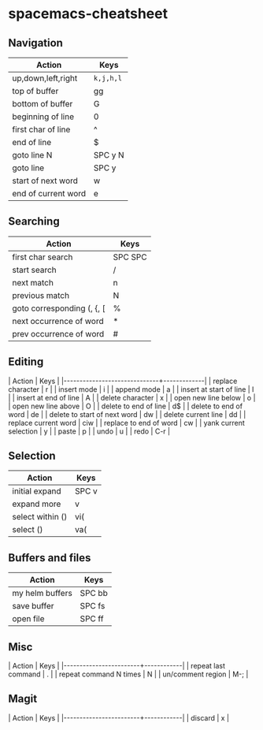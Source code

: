 # spacemacs-cheatsheet

## Navigation

| Action              | Keys      |
|---------------------|-----------|
| up,down,left,right  | `k,j,h,l` |
| top of buffer       | gg        |
| bottom of buffer    | G         |
| beginning of line   | 0         |
| first char of line  | ^         |
| end of line         | $         |
| goto line N         | SPC y N   |
| goto line           | SPC y     |
| start of next word  | w         |
| end of current word | e         |

## Searching

| Action                     | Keys      |
|----------------------------|-----------|
| first char search          | SPC SPC   |
| start search               | /<string> |
| next match                 | n         |
| previous match             | N         |
| goto corresponding (, {, [ | %         |
| next occurrence of word    | *         |
| prev occurrence of word    | #         |


## Editing

| Action                       | Keys        |
|------------------------------+-------------|
| replace character            | r<new char> |
| insert mode                  | i           |
| append mode                  | a           |
| insert at start of line      | I           |
| insert at end of line        | A           |
| delete character             | x           |
| open new line below          | o           |
| open new line above          | O           |
| delete to end of line        | d$          |
| delete to end of word        | de          |
| delete to start of next word | dw          |
| delete current line          | dd          |
| replace current word         | ciw         |
| replace to end of word       | cw          |
| yank current selection       | y           |
| paste                        | p           |
| undo                         | u           |
| redo                         | C-r         |

## Selection

| Action           | Keys  |
|------------------|-------|
| initial expand   | SPC v |
| expand more      | v     |
| select within () | vi(   |
| select ()        | va(   |

## Buffers and files

| Action          | Keys   |
|-----------------|--------|
| my helm buffers | SPC bb |
| save buffer     | SPC fs |
| open file       | SPC ff |

## Misc

| Action                 | Keys       |
|------------------------+------------|
| repeat last command    | .          |
| repeat command N times | N<command> |
| un/comment region      | M-;        |

## Magit

| Action                 | Keys       |
|------------------------+------------|
| discard                | x          |
